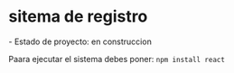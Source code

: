<h1>sitema de registro</h1>
- Estado de proyecto: en construccion

Paara ejecutar el sistema debes poner:
```npm install react```
